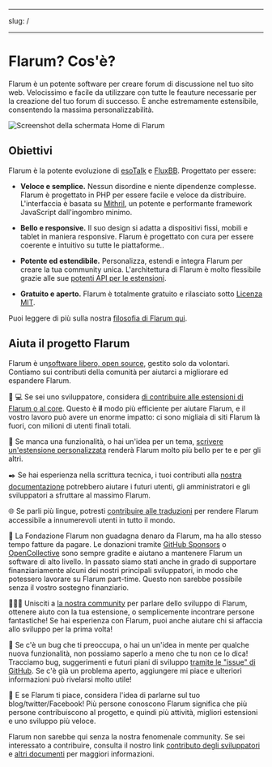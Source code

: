 - - -
slug: /
- - -

# Flarum? Cos'è?

Flarum è un potente software per creare forum di discussione nel tuo sito web. Velocissimo e facile da utilizzare con tutte le feauture necessarie per la creazione del tuo forum di successo. È anche estremamente estensibile, consentendo la massima personalizzabilità.

![Screenshot della schermata Home di Flarum](/en/img/home_screenshot.png)

## Obiettivi

Flarum è la potente evoluzione di [esoTalk](https://github.com/esotalk/esoTalk) e [FluxBB](https://fluxbb.org). Progettato per essere:

* **Veloce e semplice.** Nessun disordine e niente dipendenze complesse. Flarum è progettato in PHP per essere facile e veloce da distribuire. L'interfaccia è basata su [Mithril](https://mithril.js.org), un potente e performante framework JavaScript dall'ingombro minimo.

* **Bello e responsive.**  Il suo design si adatta a dispositivi fissi, mobili e tablet in maniera responsive. Flarum è progettato con cura per essere coerente e intuitivo su tutte le piattaforme..

* **Potente ed estendibile.** Personalizza, estendi e integra Flarum per creare la tua community unica. L'architettura di Flarum è molto flessibile grazie alle sue [potenti API per le estensioni](/extend/).

* **Gratuito e aperto.** Flarum è totalmente gratuito e rilasciato sotto [Licenza MIT](https://github.com/flarum/flarum/blob/master/LICENSE).

Puoi leggere di più sulla nostra [filosofia di Flarum qui](https://discuss.flarum.org/d/28869-flarum-philosophy-and-values).

## Aiuta il progetto Flarum

Flarum è un[software libero, open source](https://github.com/flarum/core), gestito solo da volontari. Contiamo sui contributi della comunità per aiutarci a migliorare ed espandere Flarum.

🧑<unk> 💻 Se sei uno sviluppatore, considera [di contribuire alle estensioni di Flarum o al core](contributing.md). Questo è **il** modo più efficiente per aiutare Flarum, e il vostro lavoro può avere un enorme impatto: ci sono migliaia di siti Flarum là fuori, con milioni di utenti finali totali.

🧩 Se manca una funzionalità, o hai un'idea per un tema, [scrivere un'estensione personalizzata](extend/README.md) renderà Flarum molto più bello per te e per gli altri.

✒️ Se hai esperienza nella scrittura tecnica, i tuoi contributi alla [nostra documentazione](https://github.com/flarum/docs/issues) potrebbero aiutare i futuri utenti, gli amministratori e gli sviluppatori a sfruttare al massimo Flarum.

🌐 Se parli più lingue, potresti [contribuire alle traduzioni](extend/language-packs.md) per rendere Flarum accessibile a innumerevoli utenti in tutto il mondo.

💸 La Fondazione Flarum non guadagna denaro da Flarum, ma ha allo stesso tempo fatture da pagare. Le donazioni tramite [GitHub Sponsors](https://github.com/sponsors/flarum) o [OpenCollective](https://opencollective.com/flarum) sono sempre gradite e aiutano a mantenere Flarum un software di alto livello. In passato siamo stati anche in grado di supportare finanziariamente alcuni dei nostri principali sviluppatori, in modo che potessero lavorare su Flarum part-time. Questo non sarebbe possibile senza il vostro sostegno finanziario.

🧑‍🤝‍🧑 Unisciti a [la nostra community](https://discuss.flarum.org) per parlare dello sviluppo di Flarum, ottenere aiuto con la tua estensione, o semplicemente incontrare persone fantastiche! Se hai esperienza con Flarum, puoi anche aiutare chi si affaccia allo sviluppo per la prima volta!

🐛 Se c'è un bug che ti preoccupa, o hai un un'idea in mente per qualche nuova funzionalità, non possiamo saperlo a meno che tu non ce lo dica! Tracciamo bug, suggerimenti e futuri piani di sviluppo [tramite le "issue" di GitHub](https://github.com/flarum/core/issues). Se c'è già un problema aperto, aggiungere mi piace e ulteriori informazioni può rivelarsi molto utile!

📣 E se Flarum ti piace, considera l'idea di parlarne sul tuo blog/twitter/Facebook! Più persone conoscono Flarum significa che più persone contribuiscono al progetto, e quindi più attività, migliori estensioni e uno sviluppo più veloce.

Flarum non sarebbe qui senza la nostra fenomenale community. Se sei interessato a contribuire, consulta il nostro link [contributo degli sviluppatori](contributing.md) e [altri documenti](contributing-docs-translations.md) per maggiori informazioni.

